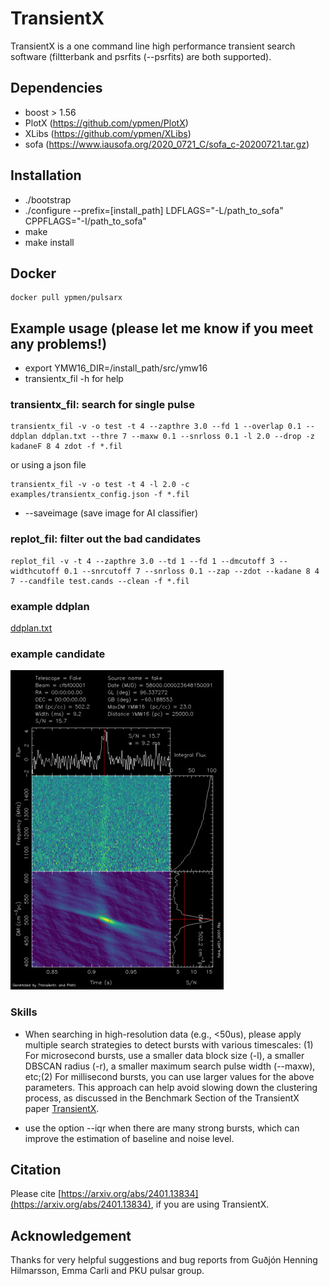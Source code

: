 # TransientX

TransientX is a one command line high performance transient search software (filtterbank and psrfits (--psrfits) are both supported).

## Dependencies

- boost > 1.56
- PlotX (https://github.com/ypmen/PlotX)
- XLibs (https://github.com/ypmen/XLibs)
- sofa (https://www.iausofa.org/2020_0721_C/sofa_c-20200721.tar.gz)

## Installation
- ./bootstrap
- ./configure --prefix=[install_path] LDFLAGS="-L/path_to_sofa" CPPFLAGS="-I/path_to_sofa"
- make
- make install

## Docker
```
docker pull ypmen/pulsarx
```

## Example usage (**please let me know if you meet any problems!**)
- export YMW16_DIR=/install_path/src/ymw16
- transientx_fil -h for help

### transientx_fil: search for single pulse
```
transientx_fil -v -o test -t 4 --zapthre 3.0 --fd 1 --overlap 0.1 --ddplan ddplan.txt --thre 7 --maxw 0.1 --snrloss 0.1 -l 2.0 --drop -z kadaneF 8 4 zdot -f *.fil
```
or using a json file
```
transientx_fil -v -o test -t 4 -l 2.0 -c examples/transientx_config.json -f *.fil

```
- --saveimage (save image for AI classifier)
### replot_fil: filter out the bad candidates
```
replot_fil -v -t 4 --zapthre 3.0 --td 1 --fd 1 --dmcutoff 3 --widthcutoff 0.1 --snrcutoff 7 --snrloss 0.1 --zap --zdot --kadane 8 4 7 --candfile test.cands --clean -f *.fil
```

### example ddplan
[ddplan.txt](examples/ddplan.txt)
### example candidate

![exmaple](examples/example.png)

### Skills
- When searching in high-resolution data (e.g., <50us), please apply multiple search strategies to detect bursts with various timescales: (1) For microsecond bursts, use a smaller data block size (-l), a smaller DBSCAN radius (-r), a smaller maximum search pulse width (--maxw), etc;(2) For millisecond bursts, you can use larger values for the above parameters. This approach can help avoid slowing down the clustering process, as discussed in the Benchmark Section of the TransientX paper [TransientX](https://arxiv.org/abs/2401.13834).
  
- use the option --iqr when there are many strong bursts, which can improve the estimation of baseline and noise level.

## Citation

Please cite [https://arxiv.org/abs/2401.13834](https://arxiv.org/abs/2401.13834), if you are using TransientX.

## Acknowledgement
Thanks for very helpful suggestions and bug reports from Guðjón Henning Hilmarsson, Emma Carli and PKU pulsar group.

